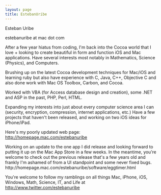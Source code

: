 ```yaml
---
layout: page
title: EstebanUribe
---
```




Esteban Uribe 

estebanuribe at mac dot com

After a few year hiatus from coding, I'm back into the Cocoa world that I love + looking to create beautiful in form and function iOS and Mac applications.  Have several interests most notably in Mathematics, Science (Physics), and Computers.  

Brushing up on the latest Cocoa development techniques for Mac/iOS and learning ruby but also have experience with C,  Java, C++, Objective C and also done work with Mac OS Toolbox, Carbon, and Cocoa.

Worked with VBA (for Access database design and creation), some .NET and ASP in the past, PHP, Perl, HTML.  

Expanding my interests into just about every computer science area I can (security, encryption, compression, internet applications, etc.)  Have a few projects that haven't been released, and working on two iOS ideas for iPhone/iPad.

Here's my poorly updated web page: http://homepage.mac.com/estebanuribe

<shameless-plug>
Working on an update to the one app I did release and looking forward to putting it up on the Mac App Store in a few weeks.  In the meantime, you're welcome to check out the previous release that's a few years old and frankly I'm ashamed of from a UI standpoint and some never fixed bugs.
http://homepage.mac.com/estebanuribe/software/eggtimer.html </shameless-plug>

You're welcome to follow my ramblings on all things Mac, iPhone, iOS, Windows, Math, Science, IT, and Life at http://www.twitter.com/estebanuribe

